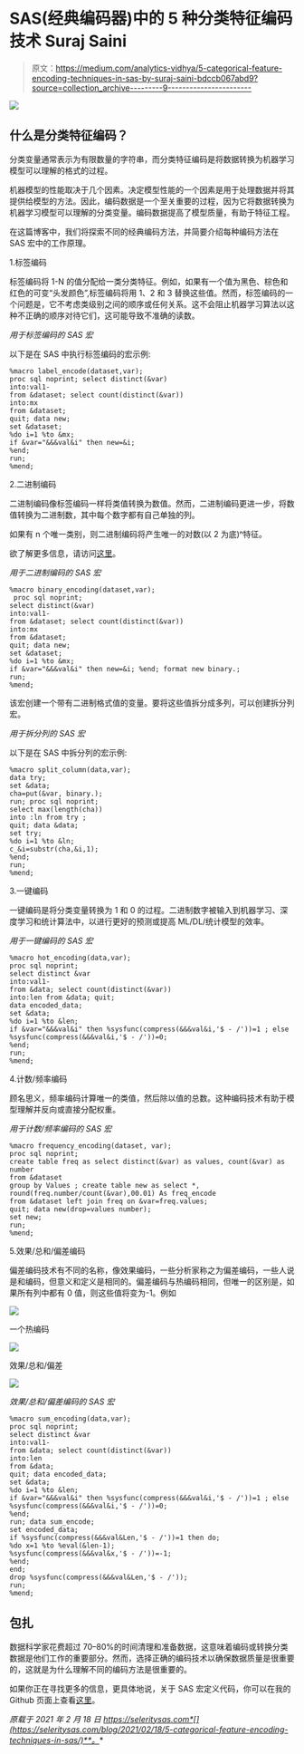 # SAS(经典编码器)中的 5 种分类特征编码技术 Suraj Saini

> 原文：<https://medium.com/analytics-vidhya/5-categorical-feature-encoding-techniques-in-sas-by-suraj-saini-bdccb067abd9?source=collection_archive---------9----------------------->

![](img/4ef8e85b6875523815d80247cf48d1f3.png)

## 什么是分类特征编码？

分类变量通常表示为有限数量的字符串，而分类特征编码是将数据转换为机器学习模型可以理解的格式的过程。

机器模型的性能取决于几个因素。决定模型性能的一个因素是用于处理数据并将其提供给模型的方法。因此，编码数据是一个至关重要的过程，因为它将数据转换为机器学习模型可以理解的分类变量。编码数据提高了模型质量，有助于特征工程。

在这篇博客中，我们将探索不同的经典编码方法，并简要介绍每种编码方法在 SAS 宏中的工作原理。

1.标签编码

标签编码将 1-N 的值分配给一类分类特征。例如，如果有一个值为黑色、棕色和红色的可变“头发颜色”,标签编码将用 1、2 和 3 替换这些值。然而，标签编码的一个问题是，它不考虑类级别之间的顺序或任何关系。这不会阻止机器学习算法以这种不正确的顺序对待它们，这可能导致不准确的读数。

*用于标签编码的 SAS 宏*

以下是在 SAS 中执行标签编码的宏示例:

```
%macro label_encode(dataset,var); 
proc sql noprint; select distinct(&var) 
into:val1- 
from &dataset; select count(distinct(&var)) 
into:mx 
from &dataset; 
quit; data new; 
set &dataset; 
%do i=1 %to &mx; 
if &var="&&&val&i" then new=&i; 
%end; 
run; 
%mend;
```

2.二进制编码

二进制编码像标签编码一样将类值转换为数值。然而，二进制编码更进一步，将数值转换为二进制数，其中每个数字都有自己单独的列。

如果有 n 个唯一类别，则二进制编码将产生唯一的对数(以 2 为底)ⁿ特征。

欲了解更多信息，请访问[这里](https://towardsdatascience.com/all-about-categorical-variable-encoding-305f3361fd02)。

*用于二进制编码的 SAS 宏*

```
%macro binary_encoding(dataset,var);
 proc sql noprint; 
select distinct(&var) 
into:val1- 
from &dataset; select count(distinct(&var)) 
into:mx 
from &dataset; 
quit; data new; 
set &dataset; 
%do i=1 %to &mx; 
if &var="&&&val&i" then new=&i; %end; format new binary.; 
run; 
%mend;
```

该宏创建一个带有二进制格式值的变量。要将这些值拆分成多列，可以创建拆分列宏。

*用于拆分列的 SAS 宏*

以下是在 SAS 中拆分列的宏示例:

```
%macro split_column(data,var); 
data try; 
set &data; 
cha=put(&var, binary.); 
run; proc sql noprint; 
select max(length(cha)) 
into :ln from try ;
quit; data &data; 
set try; 
%do i=1 %to &ln; 
c_&i=substr(cha,&i,1); 
%end; 
run;
%mend;
```

3.一键编码

一键编码是将分类变量转换为 1 和 0 的过程。二进制数字被输入到机器学习、深度学习和统计算法中，以进行更好的预测或提高 ML/DL/统计模型的效率。

*用于一键编码的 SAS 宏*

```
%macro hot_encoding(data,var); 
proc sql noprint; 
select distinct &var 
into:val1- 
from &data; select count(distinct(&var)) 
into:len from &data; quit; 
data encoded_data; 
set &data; 
%do i=1 %to &len; 
if &var="&&&val&i" then %sysfunc(compress(&&&val&i,'$ - /'))=1 ; else %sysfunc(compress(&&&val&i,'$ - /'))=0; 
%end; 
run; 
%mend;
```

4.计数/频率编码

顾名思义，频率编码计算唯一的类值，然后除以值的总数。这种编码技术有助于模型理解并反向或直接分配权重。

*用于计数/频率编码的 SAS 宏*

```
%macro frequency_encoding(dataset, var); 
proc sql noprint; 
create table freq as select distinct(&var) as values, count(&var) as number 
from &dataset 
group by Values ; create table new as select *, round(freq.number/count(&var),00.01) As freq_encode 
from &dataset left join freq on &var=freq.values;
quit; data new(drop=values number); 
set new; 
run; 
%mend;
```

5.效果/总和/偏差编码

偏差编码技术有不同的名称，像效果编码，一些分析家称之为偏差编码，一些人说是和编码，但意义和定义是相同的。偏差编码与热编码相同，但唯一的区别是，如果所有列中都有 0 值，则这些值将变为-1。例如

![](img/1604fcd8afcfc103a8bae699d4ddaa51.png)

一个热编码

![](img/4cb50a0eb15949facd65b47df472c419.png)

效果/总和/偏差

![](img/b82316375747c6300ddc017487a8c839.png)

*效果/总和/偏差编码的 SAS 宏*

```
%macro sum_encoding(data,var); 
proc sql noprint; 
select distinct &var 
into:val1- 
from &data; select count(distinct(&var)) 
into:len 
from &data; 
quit; data encoded_data; 
set &data; 
%do i=1 %to &len; 
if &var="&&&val&i" then %sysfunc(compress(&&&val&i,'$ - /'))=1 ; else %sysfunc(compress(&&&val&i,'$ - /'))=0; 
%end; 
run; data sum_encode;
set encoded_data; 
if %sysfunc(compress(&&&val&Len,'$ - /'))=1 then do; 
%do x=1 %to %eval(&len-1); 
%sysfunc(compress(&&&val&x,'$ - /'))=-1; 
%end; 
end; 
drop %sysfunc(compress(&&&val&Len,'$ - /')); 
run; 
%mend;
```

## 包扎

数据科学家花费超过 70–80%的时间清理和准备数据，这意味着编码或转换分类数据是他们工作的重要部分。然而，选择正确的编码技术以确保数据质量是很重要的，这就是为什么理解不同的编码方法是很重要的。

如果你正在寻找更多的信息，更具体地说，关于 SAS 宏定义代码，你可以在我的 Github 页面上查看[这里](https://github.com/Selerity/blog-categorical-feature-encoding-classical)。

*原载于 2021 年 2 月 18 日 https://seleritysas.com*[](https://seleritysas.com/blog/2021/02/18/5-categorical-feature-encoding-techniques-in-sas/)**。**